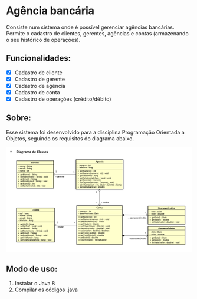 # Agência bancária

<p> Consiste num sistema onde é possível gerenciar agências bancárias. Permite o cadastro de clientes, gerentes, agências e contas (armazenando o seu histórico de operações). </p>

## Funcionalidades:

- [x] Cadastro de cliente
- [x] Cadastro de gerente
- [x] Cadastro de agência
- [x] Cadastro de conta
- [x] Cadastro de operações (crédito/débito)

## Sobre:
<p> Esse sistema foi desenvolvido para a disciplina Programação Orientada a Objetos, seguindo os requisitos do diagrama abaixo. </p>

<img src = "Diagrama_Modelo.png"/>

## Modo de uso:

1. Instalar o Java 8
2. Compilar os códigos .java